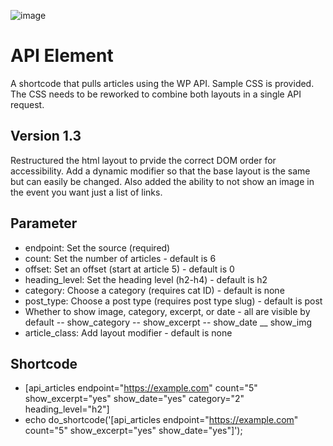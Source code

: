 ![image](https://awb4wp.com/wp-content/uploads/2023/09/grid-post-layout-scaled.jpg)

# API Element
 A shortcode that pulls articles using the WP API. Sample CSS is provided. The CSS needs to be reworked to combine both layouts in a single API request.

## Version 1.3 
Restructured the html layout to prvide the correct DOM order for accessibility. Add a dynamic modifier so that the base layout is the same but can easily be changed. Also added the ability to not show an image in the event you want just a list of links.
 ## Parameter
- endpoint: Set the source (required)
- count: Set the number of articles - default is 6
- offset: Set an offset (start at article 5) - default is 0
- heading_level: Set the heading level (h2-h4) - default is h2
- category: Choose a category (requires cat ID) - default is none
- post_type: Choose a post type (requires post type slug) - default is post
- Whether to show image, category, excerpt, or date - all are visible by default
    -- show_category
    -- show_excerpt
    -- show_date
    __ show_img
- article_class: Add layout modifier - default is none

## Shortcode

- [api_articles endpoint="https://example.com" count="5" show_excerpt="yes" show_date="yes" category="2" heading_level="h2"] 
- echo do_shortcode('[api_articles endpoint="https://example.com" count="5" show_excerpt="yes" show_date="yes"]');
